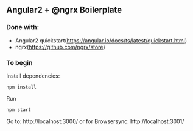 ## Angular2 + @ngrx Boilerplate

### Done with:

* Angular2 quickstart(https://angular.io/docs/ts/latest/quickstart.html)
* ngrx(https://github.com/ngrx/store)

### To begin

Install dependencies:
```javascript
npm install
```

Run
```javascript
npm start
```
Go to: http://localhost:3000/ 
or for Browsersync: http://localhost:3001/

